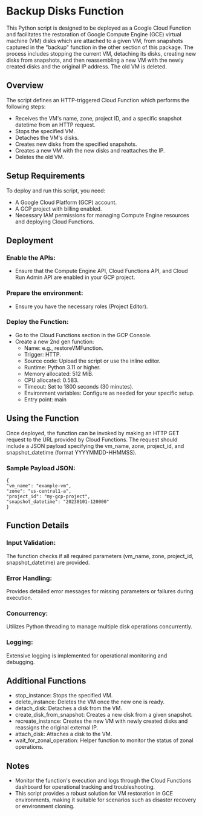 # Backup Disks Function

This Python script is designed to be deployed as a Google Cloud Function and facilitates the restoration of Google Compute Engine (GCE) virtual machine (VM) disks which are attached to a given VM, from snapshots captured in the "backup" function in the other section of this package. The process includes stopping the current VM, detaching its disks, creating new disks from snapshots, and then reassembling a new VM with the newly created disks and the original IP address. The old VM is deleted.

## Overview

The script defines an HTTP-triggered Cloud Function which performs the following steps:

- Receives the VM's name, zone, project ID, and a specific snapshot datetime from an HTTP request.
- Stops the specified VM.
- Detaches the VM's disks.
- Creates new disks from the specified snapshots.
- Creates a new VM with the new disks and reattaches the IP.
- Deletes the old VM.

## Setup Requirements

To deploy and run this script, you need:

- A Google Cloud Platform (GCP) account.
- A GCP project with billing enabled.
- Necessary IAM permissions for managing Compute Engine resources and deploying Cloud Functions.

## Deployment

### Enable the APIs: 
- Ensure that the Compute Engine API, Cloud Functions API, and Cloud Run Admin API are enabled in your GCP project.

### Prepare the environment:
- Ensure you have the necessary roles (Project Editor).

### Deploy the Function:
- Go to the Cloud Functions section in the GCP Console.
- Create a new 2nd gen function:
    - Name: e.g., restoreVMFunction.
    - Trigger: HTTP.
    - Source code: Upload the script or use the inline editor.
    - Runtime: Python 3.11 or higher.
    - Memory allocated: 512 MiB.
    - CPU allocated: 0.583.
    - Timeout: Set to 1800 seconds (30 minutes).
    - Environment variables: Configure as needed for your specific setup.
    - Entry point: main

## Using the Function

Once deployed, the function can be invoked by making an HTTP GET request to the URL provided by Cloud Functions. The request should include a JSON payload specifying the vm_name, zone, project_id, and snapshot_datetime (format YYYYMMDD-HHMMSS).

### Sample Payload JSON:

    {
    "vm_name": "example-vm",
    "zone": "us-central1-a",
    "project_id": "my-gcp-project",
    "snapshot_datetime": "20230101-120000"
    }

## Function Details

### Input Validation: 
The function checks if all required parameters (vm_name, zone, project_id, snapshot_datetime) are provided.
### Error Handling: 
Provides detailed error messages for missing parameters or failures during execution.
### Concurrency: 
Utilizes Python threading to manage multiple disk operations concurrently.
### Logging: 
Extensive logging is implemented for operational monitoring and debugging.

## Additional Functions

- stop_instance: Stops the specified VM.
- delete_instance: Deletes the VM once the new one is ready.
- detach_disk: Detaches a disk from the VM.
- create_disk_from_snapshot: Creates a new disk from a given snapshot.
- recreate_instance: Creates the new VM with newly created disks and reassigns the original external IP.
- attach_disk: Attaches a disk to the VM.
- wait_for_zonal_operation: Helper function to monitor the status of zonal operations.

## Notes

- Monitor the function's execution and logs through the Cloud Functions dashboard for operational tracking and troubleshooting.
- This script provides a robust solution for VM restoration in GCE environments, making it suitable for scenarios such as disaster recovery or environment cloning.